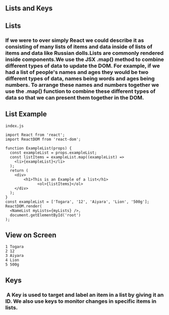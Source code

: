 ## Lists and Keys

## Lists 

### If we were to over simply React we could describe it as consisting of many lists of items and data inside of lists of items and data like Russian dolls.Lists are commonly rendered inside components.We use the JSX .map() method to combine different types of data to update the DOM. For example, if we had a list of people's names and ages they would be two different types of data, names being words and ages being numbers. To arrange these names and numbers together we use the .map() function to combine these different types of data so that we can present them together in the DOM.

## List Example

```
index.js
```

```
import React from 'react';
import ReactDOM from 'react-dom';

function ExampleList(props) {
  const exampleList = props.exampleList;
  const listItems = exampleList.map((exampleList) =>
    <li>{exampleList}</li>
  );
  return (
    <div>
        <h1>This is an Example of a list</h1>
              <ol>{listItems}</ol>
    </div>
  );
}
const exampleList = ['Togara', '12', 'Aiyara', 'Lion', '500g'];
ReactDOM.render(
  <NameList myLists={myLists} />,
  document.getElementById('root')
);
```

## View on Screen

```
1 Togara
2 12
3 Aiyara
4 Lion
5 500g
```

## Keys

###  A Key is used to target and label an item in a list by giving it an ID. We also use keys to monitor changes in specific items in lists.
